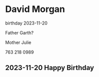 # David Morgan

birthday 2023-11-20

Father Garth?

Mother Julie

763 218 0989


## 2023-11-20 Happy Birthday

